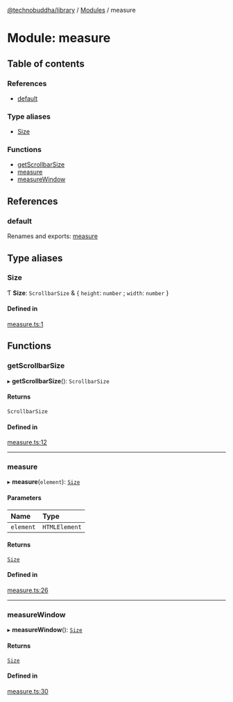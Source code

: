 [@technobuddha/library](../../README.md) / [Modules](../Modules.md) / measure

# Module: measure

## Table of contents

### References

- [default](measure.md#default)

### Type aliases

- [Size](measure.md#size)

### Functions

- [getScrollbarSize](measure.md#getscrollbarsize)
- [measure](measure.md#measure)
- [measureWindow](measure.md#measurewindow)

## References

### default

Renames and exports: [measure](measure.md#measure)

## Type aliases

### Size

Ƭ **Size**: `ScrollbarSize` & { `height`: `number` ; `width`: `number`  }

#### Defined in

[measure.ts:1](../../src/measure.ts#L1)

## Functions

### getScrollbarSize

▸ **getScrollbarSize**(): `ScrollbarSize`

#### Returns

`ScrollbarSize`

#### Defined in

[measure.ts:12](../../src/measure.ts#L12)

___

### measure

▸ **measure**(`element`): [`Size`](measure.md#size)

#### Parameters

| Name | Type |
| :------ | :------ |
| `element` | `HTMLElement` |

#### Returns

[`Size`](measure.md#size)

#### Defined in

[measure.ts:26](../../src/measure.ts#L26)

___

### measureWindow

▸ **measureWindow**(): [`Size`](measure.md#size)

#### Returns

[`Size`](measure.md#size)

#### Defined in

[measure.ts:30](../../src/measure.ts#L30)
